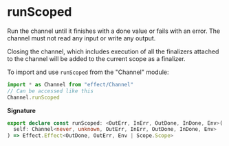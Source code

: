 # runScoped

Run the channel until it finishes with a done value or fails with an error.
The channel must not read any input or write any output.

Closing the channel, which includes execution of all the finalizers
attached to the channel will be added to the current scope as a finalizer.

To import and use `runScoped` from the "Channel" module:

```ts
import * as Channel from "effect/Channel"
// Can be accessed like this
Channel.runScoped
```

**Signature**

```ts
export declare const runScoped: <OutErr, InErr, OutDone, InDone, Env>(
  self: Channel<never, unknown, OutErr, InErr, OutDone, InDone, Env>
) => Effect.Effect<OutDone, OutErr, Env | Scope.Scope>
```
